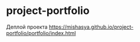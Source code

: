 # project-portfolio

Деплой проекта https://mishasya.github.io/project-portfolio/portfolio/index.html

